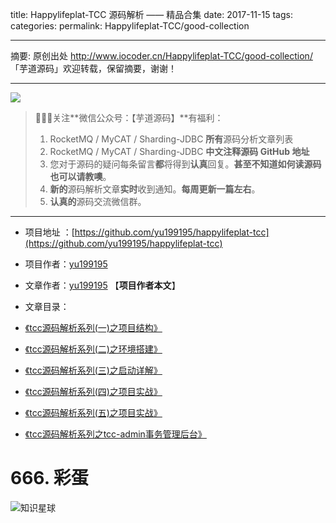 title: Happylifeplat-TCC 源码解析 —— 精品合集
date: 2017-11-15
tags:
categories: 
permalink: Happylifeplat-TCC/good-collection

-------

摘要: 原创出处 http://www.iocoder.cn/Happylifeplat-TCC/good-collection/ 「芋道源码」欢迎转载，保留摘要，谢谢！

-------

![](http://www.iocoder.cn/images/common/wechat_mp_2017_07_31.jpg)

> 🙂🙂🙂关注**微信公众号：【芋道源码】**有福利：
> 1. RocketMQ / MyCAT / Sharding-JDBC **所有**源码分析文章列表
> 2. RocketMQ / MyCAT / Sharding-JDBC **中文注释源码 GitHub 地址**
> 3. 您对于源码的疑问每条留言**都**将得到**认真**回复。**甚至不知道如何读源码也可以请教噢**。
> 4. **新的**源码解析文章**实时**收到通知。**每周更新一篇左右**。  
> 5. **认真的**源码交流微信群。

-------

* 项目地址 ：[https://github.com/yu199195/happylifeplat-tcc](https://github.com/yu199195/happylifeplat-tcc)
* 项目作者：[yu199195](https://github.com/yu199195)
* 文章作者：[yu199195](https://github.com/yu199195) 【**项目作者本文**】
* 文章目录：

 * [《tcc源码解析系列(一)之项目结构》](https://yu199195.github.io/2017/10/11/TCC/tcc-one/)
 * [《tcc源码解析系列(二)之环境搭建》](https://yu199195.github.io/2017/10/11/TCC/tcc-two/)
 * [《tcc源码解析系列(三)之启动详解》](https://yu199195.github.io/2017/10/12/TCC/tcc-three/)
 * [《tcc源码解析系列(四)之项目实战》](https://yu199195.github.io/2017/10/12/TCC/tcc-four/)
 * [《tcc源码解析系列(五)之项目实战》](https://yu199195.github.io/2017/10/12/TCC/tcc-five/)
 * [《tcc源码解析系列之tcc-admin事务管理后台》](https://yu199195.github.io/2017/10/13/tcc/tcc-seven/)

 # 666. 彩蛋
 
 ![知识星球](http://www.iocoder.cn/images/Architecture/2017_12_29/01.png)


